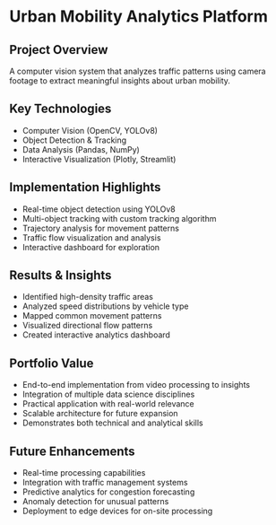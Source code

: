 # Urban Mobility Analytics Platform

## Project Overview
A computer vision system that analyzes traffic patterns using camera footage to extract meaningful insights about urban mobility.

## Key Technologies
- Computer Vision (OpenCV, YOLOv8)
- Object Detection & Tracking
- Data Analysis (Pandas, NumPy)
- Interactive Visualization (Plotly, Streamlit)

## Implementation Highlights
- Real-time object detection using YOLOv8
- Multi-object tracking with custom tracking algorithm
- Trajectory analysis for movement patterns
- Traffic flow visualization and analysis
- Interactive dashboard for exploration

## Results & Insights
- Identified high-density traffic areas
- Analyzed speed distributions by vehicle type
- Mapped common movement patterns
- Visualized directional flow patterns
- Created interactive analytics dashboard

## Portfolio Value
- End-to-end implementation from video processing to insights
- Integration of multiple data science disciplines
- Practical application with real-world relevance
- Scalable architecture for future expansion
- Demonstrates both technical and analytical skills

## Future Enhancements
- Real-time processing capabilities
- Integration with traffic management systems
- Predictive analytics for congestion forecasting
- Anomaly detection for unusual patterns
- Deployment to edge devices for on-site processing